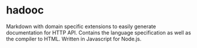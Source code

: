 # hadooc
Markdown with domain specific extensions to easily generate documentation for HTTP API. Contains the language specification as well as the compiler to HTML. Written in Javascript for Node.js.
